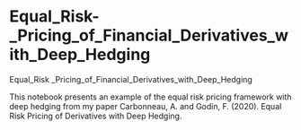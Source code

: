 # Equal_Risk-_Pricing_of_Financial_Derivatives_with_Deep_Hedging
Equal_Risk _Pricing_of_Financial_Derivatives_with_Deep_Hedging

This notebook presents an example of the equal risk pricing framework with deep hedging from my paper Carbonneau, A. and Godin, F. (2020). Equal Risk Pricing of Derivatives with Deep Hedging.
